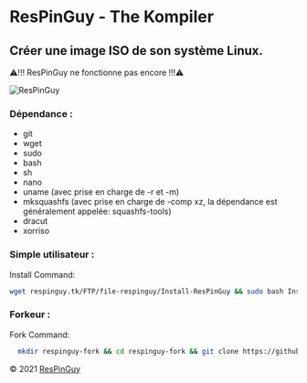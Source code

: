 # ResPinGuy - The Kompiler
## Créer une image ISO de son système Linux.

⚠!!! ResPinGuy ne fonctionne pas encore !!!⚠

![ResPinGuy](http://respinguy.tk/logo-img-theme/logo/ResPinGuy-BF.png)

### Dépendance :
- git
- wget
- sudo
- bash
- sh
- nano
- uname (avec prise en charge de -r et -m)
- mksquashfs (avec prise en charge de -comp xz, la dépendance est généralement appelée: squashfs-tools)
- dracut
- xorriso


### Simple utilisateur :
Install Command:

```bash
wget respinguy.tk/FTP/file-respinguy/Install-ResPinGuy && sudo bash Install-ResPinGuy
```

### Forkeur :
Fork Command:
```bash
  mkdir respinguy-fork && cd respinguy-fork && git clone https://github.com/ResPinGuy/ResPinGuy.git && cd ResPinGuy && bash ./build
```

&copy; 2021 [ResPinGuy](http://respinguy.tk)

